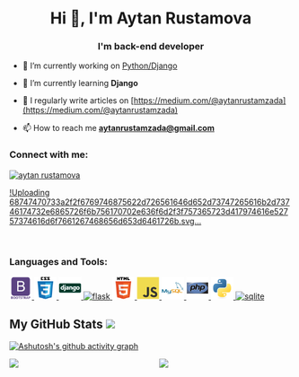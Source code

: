 <h1 align="center">Hi 👋, I'm Aytan Rustamova</h1>
<h3 align="center">I'm back-end developer</h3>

- 🔭 I’m currently working on [Python/Django](https://github.com/AytanRustamova/PragmatechPythonProject)

- 🌱 I’m currently learning **Django**

- 📝 I regularly write articles on [https://medium.com/@aytanrustamzada](https://medium.com/@aytanrustamzada)

- 📫 How to reach me **aytanrustamzada@gmail.com**

<h3 align="left">Connect with me:</h3>
<p align="left">
<a href="https://linkedin.com/in/aytan rustamova" target="blank"><img align="center" src="https://raw.githubusercontent.com/rahuldkjain/github-profile-readme-generator/master/src/images/icons/Social/linked-in-alt.svg" alt="aytan rustamova" height="30" width="40" /></a>
</p>

[!Uploading 68747470733a2f2f6769746875622d726561646d652d73747265616b2d73746174732e6865726f6b756170702e636f6d2f3f757365723d417974616e52757374616d6f7661267468656d653d6461726b.svg…]()


<br>

<h3 align="left">Languages and Tools:</h3>
<p align="left"> <a href="https://getbootstrap.com" target="_blank" rel="noreferrer"> <img src="https://raw.githubusercontent.com/devicons/devicon/master/icons/bootstrap/bootstrap-plain-wordmark.svg" alt="bootstrap" width="40" height="40"/> </a> <a href="https://www.w3schools.com/css/" target="_blank" rel="noreferrer"> <img src="https://raw.githubusercontent.com/devicons/devicon/master/icons/css3/css3-original-wordmark.svg" alt="css3" width="40" height="40"/> </a> <a href="https://www.djangoproject.com/" target="_blank" rel="noreferrer"> <img src="https://raw.githubusercontent.com/devicons/devicon/master/icons/django/django-original.svg" alt="django" width="40" height="40"/> </a> <a href="https://flask.palletsprojects.com/" target="_blank" rel="noreferrer"> <img src="https://www.vectorlogo.zone/logos/pocoo_flask/pocoo_flask-icon.svg" alt="flask" width="40" height="40"/> </a> <a href="https://www.w3.org/html/" target="_blank" rel="noreferrer"> <img src="https://raw.githubusercontent.com/devicons/devicon/master/icons/html5/html5-original-wordmark.svg" alt="html5" width="40" height="40"/> </a> <a href="https://developer.mozilla.org/en-US/docs/Web/JavaScript" target="_blank" rel="noreferrer"> <img src="https://raw.githubusercontent.com/devicons/devicon/master/icons/javascript/javascript-original.svg" alt="javascript" width="40" height="40"/> </a> <a href="https://www.mysql.com/" target="_blank" rel="noreferrer"> <img src="https://raw.githubusercontent.com/devicons/devicon/master/icons/mysql/mysql-original-wordmark.svg" alt="mysql" width="40" height="40"/> </a> <a href="https://www.php.net" target="_blank" rel="noreferrer"> <img src="https://raw.githubusercontent.com/devicons/devicon/master/icons/php/php-original.svg" alt="php" width="40" height="40"/> </a> <a href="https://www.python.org" target="_blank" rel="noreferrer"> <img src="https://raw.githubusercontent.com/devicons/devicon/master/icons/python/python-original.svg" alt="python" width="40" height="40"/> </a> <a href="https://www.sqlite.org/" target="_blank" rel="noreferrer"> <img src="https://www.vectorlogo.zone/logos/sqlite/sqlite-icon.svg" alt="sqlite" width="40" height="40"/> </a> </p>


<h2> My GitHub Stats <img src='https://media1.giphy.com/media/du3J3cXyzhj75IOgvA/giphy.gif?cid=ecf05e47x2g034i9pzwtzzsd3xgg2w9nr94t4tflbbgo3008&rid=giphy.gif' width='32px'> </h2>

 [![Ashutosh's github activity graph](https://activity-graph.herokuapp.com/graph?username=AytanRustamova&theme=react-dark)](https://github.com/ashutosh00710/github-readme-activity-graph)
  
<a href="https://github.com/anuraghazra/github-readme-stats">
<img align="left" src="https://github-readme-stats.vercel.app/api?username=AytanRustamova&count_private=true&show_icons=true&theme=dark" />
</a>



<img align="right" src="https://github-readme-streak-stats.herokuapp.com/?user=AytanRustamova&theme=dark" padding-left='0px' width='47%' />

